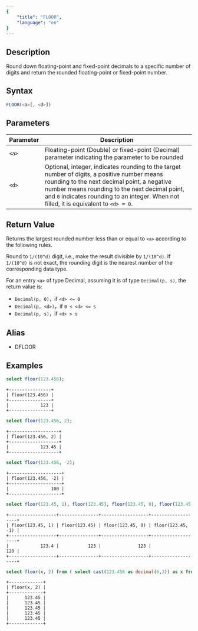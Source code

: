 ```yaml
---
{
    "title": "FLOOR",
    "language": "en"
}
---
```


## Description

Round down floating-point and fixed-point decimals to a specific number of digits and return the rounded floating-point or fixed-point number.

## Syntax

```sql
FLOOR(<a>[, <d>])
```

## Parameters

| Parameter | Description |
| -- | -- |
| `<a>` | Floating-point (Double) or fixed-point (Decimal) parameter indicating the parameter to be rounded |
| `<d>` | Optional, integer, indicates rounding to the target number of digits, a positive number means rounding to the next decimal point, a negative number means rounding to the next decimal point, and `0` indicates rounding to an integer. When not filled, it is equivalent to `<d> = 0`. |

## Return Value

Returns the largest rounded number less than or equal to `<a>` according to the following rules.

Round to `1/(10^d)` digit, i.e., make the result divisible by `1/(10^d)`. If `1/(10^d)` is not exact, the rounding digit is the nearest number of the corresponding data type.

For an entry `<a>` of type Decimal, assuming it is of type `Decimal(p, s)`, the return value is:

- `Decimal(p, 0)`，if `<d> <= 0`
- `Decimal(p, <d>)`，if `0 < <d> <= s`
- `Decimal(p, s)`，if `<d> > s`

## Alias

- DFLOOR

## Examples

```sql
select floor(123.456);
```

```text
+----------------+
| floor(123.456) |
+----------------+
|            123 |
+----------------+
```

```sql
select floor(123.456, 2);
```

```text
+-------------------+
| floor(123.456, 2) |
+-------------------+
|            123.45 |
+-------------------+
```

```sql
select floor(123.456, -2);
```

```text
+--------------------+
| floor(123.456, -2) |
+--------------------+
|                100 |
+--------------------+
```

```sql
select floor(123.45, 1), floor(123.45), floor(123.45, 0), floor(123.45, -1);
```

```text
+------------------+---------------+------------------+-------------------+
| floor(123.45, 1) | floor(123.45) | floor(123.45, 0) | floor(123.45, -1) |
+------------------+---------------+------------------+-------------------+
|            123.4 |           123 |              123 |               120 |
+------------------+---------------+------------------+-------------------+
```

```sql
select floor(x, 2) from ( select cast(123.456 as decimal(6,3)) as x from numbers("number"="5") )t;
```

```text
+-------------+
| floor(x, 2) |
+-------------+
|      123.45 |
|      123.45 |
|      123.45 |
|      123.45 |
|      123.45 |
+-------------+
```
